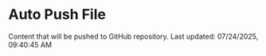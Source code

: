 # Auto Push File

Content that will be pushed to GitHub repository.
Last updated: 07/24/2025, 09:40:45 AM